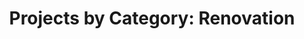 ---
heading: "Category - Renovation"
title: "Projects by Category: Renovation"
description: "Category: Renovation"
---